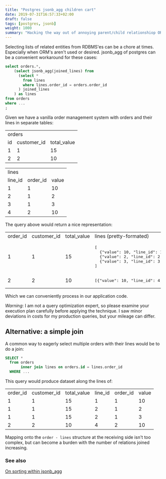 ```yaml
---
title: "Postgres jsonb_agg children cart"
date: 2019-07-31T16:57:33+02:00
draft: false
tags: [postgres, jsonb]
weight: 1000
summary: "Hacking the way out of annoying parent/child relationshiop ORM'ing"
---
```


Selecting lists of related entities from RDBMS'es can be a chore at times. Especially when ORM's aren't used or desired. jsonb_agg of postgres can be a convenient workaround for these cases:

<!--more-->

```sql
select orders.*,
    (select jsonb_agg(joined_lines) from
      (select * 
        from lines 
        where lines.order_id = orders.order_id
      ) joined_lines
    ) as lines
from orders
where ...
;
```

Given we have a vanilla order management system with orders and their lines in separate tables: 

<table class="collapse ba br2 b--black-10">
  <tbody>
    <tr class="striped--light-gray ph3">
      <td class="ph3 tc" colspan=3>orders</td>
    </tr>
    <tr class="striped--light-gray ph3">
      <td class="ph3 tr">id</td>
      <td class="ph3 tr">customer_id</td>
      <td class="ph3 tr">total_value</td>
    </tr>
    <tr class="striped--light-gray">
      <td class="ph3 tr">1</td>
      <td class="ph3 tr">1</td>
      <td class="ph3 tr">15</td>
    </tr>
    <tr class="striped--light-gray">
      <td class="ph3 tr">2</td>
      <td class="ph3 tr">2</td>
      <td class="ph3 tr">10</td>
    </tr>
  </tbody>
</table>

<p>
<table class="collapse ba br2 b--black-10">
  <tbody>
    <tr class="striped--light-gray ph3">
      <td class="ph3 tc" colspan=4>lines</td>
    </tr>
    <tr class="striped--light-gray ph3">
      <td class="ph3 tr">line_id</td>
      <td class="ph3 tr">order_id</td>
      <td class="ph3 tr">value</td>
    </tr>
    <tr class="striped--light-gray">
      <td class="ph3 tr">1</td>
      <td class="ph3 tr">1</td>
      <td class="ph3 tr">10</td>
    </tr>
    <tr class="striped--light-gray">
      <td class="ph3 tr">2</td>
      <td class="ph3 tr">1</td>
      <td class="ph3 tr">2</td>
    </tr>
    <tr class="striped--light-gray">
      <td class="ph3 tr">3</td>
      <td class="ph3 tr">1</td>
      <td class="ph3 tr">3</td>
    </tr>
    <tr class="striped--light-gray">
      <td class="ph3 tr">4</td>
      <td class="ph3 tr">2</td>
      <td class="ph3 tr">10</td>
    </tr>
  </tbody>
</table>
</p>

The query above would return a nice representation: 

<table class="collapse ba br2 b--black-10">
  <tbody>
    <tr class="striped--light-gray ph3">
      <td class="ph3">order_id</td>
      <td class="ph3">customer_id</td>
      <td class="ph3">total_value</td>
      <td class="ph3">lines (pretty-formated)</td>
    </tr>
    <tr class="striped--light-gray">
      <td class="ph3 tr">1</td>
      <td class="ph3 tr">1</td>
      <td class="ph3 tr">15</td>
      <td class="ph3 hackprecolor"><pre>
[
  {"value": 10, "line_id": 1, "order_id": 1}, 
  {"value": 2, "line_id": 2, "order_id": 1}, 
  {"value": 3, "line_id": 3, "order_id": 1}
]</pre></td>
    </tr>
    <tr class="striped--light-gray">
      <td class="ph3 tr">2</td>
      <td class="ph3 tr">2</td>
      <td class="ph3 tr">10</td>
      <td class="ph3 hackprecolor"><pre>[{"value": 10, "line_id": 4, "order_id": 2}]</pre></td>
    </tr>
  </tbody>
</table>

Which we can conveniently process in our application code.

*Warning*: I am not a query optimization expert, so please examine your execution plan carefully before applying the technique. I saw minor deviations in costs for my production queries, but your mileage can differ. 

## Alternative: a simple join

A common way to eagerly select multiple orders with their lines would be to do a join: 

```sql
SELECT * 
  from orders 
       inner join lines on orders.id = lines.order_id
  WHERE ...
```


This query would produce dataset along the lines of: 

<table class="collapse ba br2 b--black-10">
  <tbody>
    <tr class="striped--light-gray ph3">
      <td class="ph3 tr">order_id</td>
      <td class="ph3 tr">customer_id</td>
      <td class="ph3 tr">total_value</td>
      <td class="ph3 tr">line_id</td>
      <td class="ph3 tr">order_id</td>
      <td class="ph3 tr">value</td>
    </tr>
    <tr class="striped--light-gray">
      <td class="ph3 tr">1</td>
      <td class="ph3 tr">1</td>
      <td class="ph3 tr">15</td>
      <td class="ph3 tr">1</td>
      <td class="ph3 tr">1</td>
      <td class="ph3 tr">10</td>
    </tr>
    <tr class="striped--light-gray">
      <td class="ph3 tr">1</td>
      <td class="ph3 tr">1</td>
      <td class="ph3 tr">15</td>
      <td class="ph3 tr">2</td>
      <td class="ph3 tr">1</td>
      <td class="ph3 tr">2</td>
    </tr>
    <tr class="striped--light-gray">
      <td class="ph3 tr">1</td>
      <td class="ph3 tr">1</td>
      <td class="ph3 tr">15</td>
      <td class="ph3 tr">2</td>
      <td class="ph3 tr">1</td>
      <td class="ph3 tr">3</td>
    </tr>
    <tr class="striped--light-gray">
      <td class="ph3 tr">2</td>
      <td class="ph3 tr">2</td>
      <td class="ph3 tr">10</td>
      <td class="ph3 tr">4</td>
      <td class="ph3 tr">2</td>
      <td class="ph3 tr">10</td>
    </tr>
  </tbody>
</table>

Mapping onto the `order - lines` structure at the receiving side isn't too complex, but can become a burden with the number of relations joined increasing. 

### See also 

[On sorting within jsonb_agg](https://stackoverflow.com/questions/40652871/postgresql-jsonb-agg-subquery-sort)